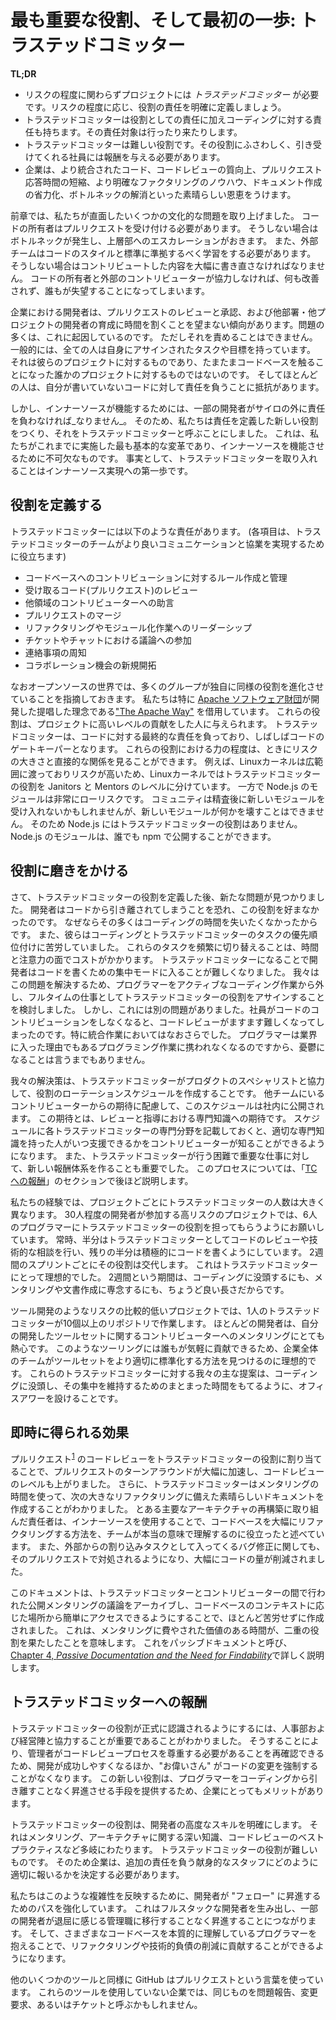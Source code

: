 # 最も重要な役割、そして最初の一歩: トラステッドコミッター

**TL;DR**

<!--
* For projects with any level of risk, you need to have a _Trusted Committer_. Define the role’s responsibilities clearly, based on the level of risk.
* Trusted Committers shift back and forth between coding and Trusted Committer responsibilities.
* The Trusted Committer role is difficult, and you need to reward those employees who deserve and accept the role.
* The rewards to the enterprise are great: better integrated code, better code reviews, faster pull request (PR) turnaround time, clearer knowledge for refactoring, more documentation with less pain, and bottleneck reduction.
-->
* リスクの程度に関わらずプロジェクトには _トラステッドコミッター_ が必要です。リスクの程度に応じ、役割の責任を明確に定義しましょう。
* トラステッドコミッターは役割としての責任に加えコーディングに対する責任も持ちます。その責任対象は行ったり来たりします。
* トラステッドコミッターは難しい役割です。その役割にふさわしく、引き受けてくれる社員には報酬を与える必要があります。
* 企業は、より統合されたコード、コードレビューの質向上、プルリクエスト応答時間の短縮、より明確なファクタリングのノウハウ、ドキュメント作成の省力化、ボトルネックの解消といった素晴らしい恩恵をうけます。

<!-- In the previous chapter, we described some of the cultural problems we’ve encountered. Codebase owners must accept pull requests, or they create bottlenecks and escalations up the management chain. External teams must learn and conform to the style and standards of the codebase to which they are contributing, or their contributions must be extensively rewritten. And when codebase owners and external contributors don’t work together, nothing gets better and everyone ends up discouraged. -->
前章では、私たちが直面したいくつかの文化的な問題を取り上げました。
コードの所有者はプルリクエストを受け付ける必要があります。
そうしない場合はボトルネックが発生し、上層部へのエスカレーションがおきます。
また、外部チームはコードのスタイルと標準に準拠するべく学習をする必要があります。
そうしない場合はコントリビュートした内容を大幅に書き直さなければなりません。
コードの所有者と外部のコントリビューターが協力しなければ、何も改善されず、誰もが失望することになってしまいます。

<!-- Many of the problems stem from the fact that developers in the enterprise environment are often unwilling to dedicate time to reviewing and accepting pull requests or mentoring developers in other areas. And who can blame them? They typically have assigned tasks and goals that are specific to their own project, not to other projects that happen to touch their codebase. In addition, most people are disinclined to accept responsibility for something they have not written. -->
企業における開発者は、プルリクエストのレビューと承認、および他部署・他プロジェクトの開発者の育成に時間を割くことを望まない傾向があります。問題の多くは、これに起因しているのです。
ただしそれを責めることはできません。
一般的には、全ての人は自身にアサインされたタスクや目標を持っています。
それは彼らのプロジェクトに対するものであり、たまたまコードベースを触ることになった誰かのプロジェクトに対するものではないのです。
そしてほとんどの人は、自分が書いていないコードに対して責任を負うことに抵抗があります。

<!-- But, for InnerSource to work, some developers _must_ take on responsibilities outside of their silos, so we created a new role with defined responsibilities and called it the Trusted Committer (TC). This is the most fundamental change we have implemented so far, and it is crucial to making InnerSource work. In fact, it is step one in its implementation. -->
しかし、インナーソースが機能するためには、一部の開発者がサイロの外に責任を負わなければ_なりません_。
そのため、私たちは責任を定義した新しい役割をつくり、それをトラステッドコミッターと呼ぶことにしました。
これは、私たちがこれまでに実施した最も基本的な変革であり、インナーソースを機能させるために不可欠なものです。
事実として、トラステッドコミッターを取り入れることはインナーソース実現への第一歩です。

## 役割を定義する

<!-- The TC has the following list of responsibilities (each bullet point helps the TC’s team to better communicate and collaborate with other teams): -->
トラステッドコミッターには以下のような責任があります。 (各項目は、トラステッドコミッターのチームがより良いコミュニケーションと協業を実現するために役立ちます)

<!-- 
* Write and maintain the rules for contributing to the codebase
* Review incoming code (pull requests)
* Mentor contributors from other areas
* Merge pull requests
* Take the lead on refactoring and modularization
* Participate in discussion lists
* Send announcements
* Watch for and suggest opportunities for collaboration
-->
* コードベースへのコントリビューションに対するルール作成と管理
* 受け取るコード(プルリクエスト)のレビュー
* 他領域のコントリビューターへの助言
* プルリクエストのマージ
* リファクタリングやモジュール化作業へのリーダーシップ
* チケットやチャットにおける議論への参加
* 連絡事項の周知
* コラボレーション機会の新規開拓

<!-- We should point out that in the open source world, many groups have independently evolved a similar role. We specifically borrowed from [“The Apache Way”](http://theapacheway.com), a tool developed by the [Apache Software Foundation](https://www.apache.org). These roles are assigned to people who have shown a high level of dedication to a project. TCs are ultimately responsible for the codebase, and are often gatekeepers of the code. The level of power in these roles often has a direct relationship to the amount of risk. For example, the Linux kernel is widespread and high risk, so the Linux kernel has divided its version of the TC role into two levels, Janitors and Mentors. On the other hand, Node.js modules are very low risk. The community might not embrace a new module after vetting it, but new modules can’t break anything, so there is no TC role. Anyone can publish a Node.js module with npm. -->

なおオープンソースの世界では、多くのグループが独自に同様の役割を進化させていることを指摘しておきます。
私たちは特に [Apache ソフトウェア財団](https://www.apache.org)が開発した提唱した理念である["The Apache Way"](http://theapacheway.com) を借用しています。
これらの役割は、プロジェクトに高いレベルの貢献をした人に与えられます。
トラステッドコミッターは、コードに対する最終的な責任を負っており、しばしばコードのゲートキーパーとなります。
これらの役割における力の程度は、ときにリスクの大きさと直接的な関係を見ることができます。
例えば、Linuxカーネルは広範囲に渡っておりリスクが高いため、Linuxカーネルではトラステッドコミッターの役割を Janitors と Mentors のレベルに分けています。
一方で Node.js のモジュールは非常にローリスクです。
コミュニティは精査後に新しいモジュールを受け入れないかもしれませんが、新しいモジュールが何かを壊すことはできません。
そのため Node.js にはトラステッドコミッターの役割はありません。Node.js のモジュールは、誰でも npm で公開することができます。

## 役割に磨きをかける

<!-- After we had a defined role for the TC, we found a new problem: developers didn’t like the role, because they were afraid of getting too far away from the code; they didn’t want to lose coding time. They also struggled with prioritizing between coding and TC tasks. Plus, it was costly in time and attention for them to switch too frequently between those tasks. It made it difficult to get into the coding zone. To solve this issue, we considered removing programmers from active coding and assigning them the TC role as a full-time job. But this came with its own problem: we agreed that when people stop contributing code themselves, it becomes increasingly difficult for them to review code, especially integrations. Not to mention that it made programmers depressed because they would no longer be doing the kind of work they loved and entered the field to do. -->

さて、トラステッドコミッターの役割を定義した後、新たな問題が見つかりました。
開発者はコードから引き離されてしまうことを恐れ、この役割を好まなかったのです。
なぜならその多くはコーディングの時間を失いたくなかったからです。
また、彼らはコーディングとトラステッドコミッターのタスクの優先順位付けに苦労していました。
これらのタスクを頻繁に切り替えることは、時間と注意力の面でコストがかかります。
トラステッドコミッターになることで開発者はコードを書くための集中モードに入ることが難しくなりました。
我々はこの問題を解決するため、プログラマーをアクティブなコーディング作業から外し、フルタイムの仕事としてトラステッドコミッターの役割をアサインすることを検討しました。
しかし、これには別の問題がありました。社員がコードのコントリビューションをしなくなると、コードレビューがますます難しくなってしまったのです。特に統合作業においてはなおさらでした。
プログラマーは業界に入った理由でもあるプログラミング作業に携われなくなるのですから、憂鬱になることは言うまでもありません。

<!-- Our solution is to have the TCs work with the product specialists to create a rotation schedule for themselves. They publish their schedules for other teams to see, in order to manage contributor expectations. We also find it helpful to list each TC’s specialties in the schedule so that the contributors know when someone with the appropriate expertise will be available to help them. It was also important to create new reward structures for the difficult and critical work done by TCs, a process I’ll describe later in the section “[Rewarding TCs](#rewarding-tcs).” -->
我々の解決策は、トラステッドコミッターがプロダクトのスペシャリストと協力して、役割のローテーションスケジュールを作成することです。
他チームにいるコントリビューターからの期待に配慮して、このスケジュールは社内に公開されます。
この期待とは、レビューと指導における専門知識への期待です。
スケジュールに各トラステッドコミッターの専門分野を記載しておくと、適切な専門知識を持った人がいつ支援できるかをコントリビューターが知ることができるようになります。
また、トラステッドコミッターが行う困難で重要な仕事に対して、新しい報酬体系を作ることも重要でした。
このプロセスについては、「[TCへの報酬](#rewarding-tcs)」のセクションで後ほど説明します。

<!-- In our experience, the number of TCs per project varies greatly. In a high-risk project with about 30 developers, we ask that six programmers be assigned to the TC role. At any one time, half of them actively work in the TC role, reviewing code and mentoring, while the other half actively code. They switch roles at the end of every two-week sprint. This has been ideal for the TCs, because two weeks is a good solid length of time to either really get into coding, or to settle into mentoring and documentation. -->
私たちの経験では、プロジェクトごとにトラステッドコミッターの人数は大きく異なります。
30人程度の開発者が参加する高リスクのプロジェクトでは、6人のプログラマーにトラステッドコミッターの役割を担ってもらうようにお願いしています。
常時、半分はトラステッドコミッターとしてコードのレビューや技術的な相談を行い、残りの半分は積極的にコードを書くようにしています。
2週間のスプリントごとにその役割は交代します。
これはトラステッドコミッターにとって理想的でした。
2週間という期間は、コーディングに没頭するにも、メンタリングや文書作成に専念するにも、ちょうど良い長さだからです。

<!-- In our lower-risk projects like tooling, a single TC works on 10 repos or more. Most developers are very eager to mentor contributors on their toolsets. This is ideal for helping teams across enterprises figure out how to better standardize their toolsets because everyone is welcome to contribute. The main suggestion we have for those TCs is to have office hours so that they can maintain blocks of time to get (and stay) in the coding zone. -->
ツール開発のようなリスクの比較的低いプロジェクトでは、1人のトラステッドコミッターが10個以上のリポジトリで作業します。
ほとんどの開発者は、自分の開発したツールセットに関するコントリビューターへのメンタリングにとても熱心です。
このようなツーリングには誰もが気軽に貢献できるため、企業全体のチームがツールセットをより適切に標準化する方法を見つけるのに理想的です。
これらのトラステッドコミッターに対する我々の主な提案は、コーディングに没頭し、その集中を維持するためのまとまった時間をもてるように、オフィスアワーを設けることです。

## 即時に得られる効果

<!-- Assigning the code reviews of PRs<sup>[1](#annotation-1)</sup> to the TC role greatly accelerated the turnaround on the PRs and increased the level of code reviews. Plus, we found that TCs used their mentoring time to create some wonderful documentation for the next big refactor of code. The lead for one of the major architectural reworks said that using InnerSource helped his team really understand how to significantly refactor the codebase. It also greatly decreased the amount of interrupt-driven coding from external bug fixes because those were also addressed in the bug fix PRs. -->
プルリクエスト<sup>[1](#annotation-1)</sup> のコードレビューをトラステッドコミッターの役割に割り当てることで、プルリクエストのターンアラウンドが大幅に加速し、コードレビューのレベルも上がりました。
さらに、トラステッドコミッターはメンタリングの時間を使って、次の大きなリファクタリングに備えた素晴らしいドキュメントを作成することがわかりました。
とある主要なアーキテクチャの再構築に取り組んだ責任者は、インナーソースを使用することで、コードベースを大幅にリファクタリングする方法を、チームが本当の意味で理解するのに役立ったと述べています。
また、外部からの割り込みタスクとして入ってくるバグ修正に関しても、そのプルリクエストで対処されるようになり、大幅にコードの量が削減されました。

<!-- The documentation was created semi-painlessly by archiving public mentorship discussions between the TCs and contributors, and making them easily accessible in a context-relevant location in the codebase itself. This meant that the time spent on mentoring, valuable in and of itself, served double duty. We call this passive documentation, and we discuss it in more depth in [Chapter 4, _Passive Documentation and the Need for Findability_](/chapter-4#passive_documentation_and_the_need_for_f). -->
このドキュメントは、トラステッドコミッターとコントリビューターの間で行われた公開メンタリングの議論をアーカイブし、コードベースのコンテキストに応じた場所から簡単にアクセスできるようにすることで、ほとんど苦労せずに作成されました。
これは、メンタリングに費やされた価値のある時間が、二重の役割を果たしたことを意味します。
これをパッシブドキュメントと呼び、[Chapter 4, _Passive Documentation and the Need for Findability_](/chapter-4#passive_documentation_and_the_need_for_f)で詳しく説明します。

## トラステッドコミッターへの報酬

<!-- We found it important to work with HR and management to ensure the TC role is recognized formally. This solves two problems: development wins because they are reassured that management must respect the code review process, and no more Big Cheeses forcing code changes! The enterprise wins because the new role gives a path to promote programmers without taking them away from coding, which is what they do best and often love the most. -->
トラステッドコミッターの役割が正式に認識されるようにするには、人事部および経営陣と協力することが重要であることがわかりました。
そうすることにより、管理者がコードレビュープロセスを尊重する必要があることを再確認できるため、開発が成功しやすくなるほか、"お偉いさん" がコードの変更を強制することがなくなります。
この新しい役割は、プログラマーをコーディングから引き離すことなく昇進させる手段を提供するため、企業にとってもメリットがあります。

<!-- The TC role illuminates a developer’s advanced skills in mentoring, deep knowledge of architecture, and best code-review practices. We have found the TC role to be a difficult one, and companies need to determine how to properly reward those dedicated staff that take on the additional responsibilities. -->
トラステッドコミッターの役割は、開発者の高度なスキルを明確にします。
それはメンタリング、アーキテクチャに関する深い知識、コードレビューのベストプラクティスなど多岐にわたります。
トラステッドコミッターの役割が難しいものです。
そのため企業は、追加の責任を負う献身的なスタッフにどのように適切に報いるかを決定する必要があります。

<!-- We are enhancing our promotion path to Fellow for developers to reflect this complexity. This allows us to reward the “full-stack” developers we are creating and allows promotion without having to move to management roles that some developers find to be tedious. We get to keep the programmers that really understand the various codebases and encourage them to help refactor and reduce technical debt. -->
私たちはこのような複雑性を反映するために、開発者が "フェロー" に昇進するためのパスを強化しています。
これはフルスタックな開発者を生み出し、一部の開発者が退屈に感じる管理職に移行することなく昇進することにつながります。
そして、さまざまなコードベースを本質的に理解しているプログラマーを抱えることで、リファクタリングや技術的負債の削減に貢献することができるようになります。

<!-- <sup><span id="annotation-1">1</span></sup> GitHub uses the term PR, as do several other tools. Companies not using these tools might call the same thing problem reports, change requests, or tickets. -->
他のいくつかのツールと同様に GitHub はプルリクエストという言葉を使っています。
これらのツールを使用していない企業では、同じものを問題報告、変更要求、あるいはチケットと呼ぶかもしれません。

